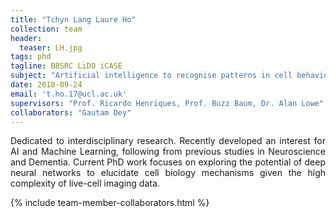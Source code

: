 ```yaml
---
title: "Tchyn Lang Laure Ho"
collection: team
header:
  teaser: LH.jpg
tags: phd
tagline: BBSRC LiDO iCASE
subject: "Artificial intelligence to recognise patterns in cell behaviour"
date: 2018-09-24
email: 't.ho.17@ucl.ac.uk'
supervisors: "Prof. Ricardo Henriques, Prof. Buzz Baum, Dr. Alan Lowe"
collaborators: "Gautam Dey"
---
```


<p align= "justify">
Dedicated to interdisciplinary research. Recently developed an interest for AI and Machine Learning, following from previous studies in Neuroscience and Dementia. Current PhD work focuses on exploring the potential of deep neural networks to elucidate cell biology mechanisms given the high complexity of live-cell imaging data.

{% include team-member-collaborators.html %}
